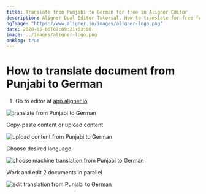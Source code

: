 ```yaml
---
title: Translate from Punjabi to German for free in Aligner Editor
description: Aligner Dual Editor Tutorial. How to translate for free from Punjabi to German. Aligner is multilingual document management platform. 
ogImage: "https://www.aligner.io/images/aligner-logo.png"
date: 2020-05-06T07:09:21+03:00
image: ../images/aligner-logo.png
onBlog: true
---
```


# How to translate document from Punjabi to German

1. Go to editor at [app.aligner.io](https://app.aligner.io "Aligner App web page")

![translate from Punjabi to German](../aligner-blank-editor.png "translate from Punjabi to German")

Copy-paste content or upload content

![upload content from Punjabi to German](../aligner-uploaded-document.png "upload content from Punjabi to German")

Choose desired language

![choose machine translation from Punjabi to German](../aligner-language-dropdown.png "choose machine translation from Punjabi to German")

Work and edit 2 documents in parallel

![edit translation from Punjabi to German](../aligner-double-sitded-editor.png "edit translation from Punjabi to German")

